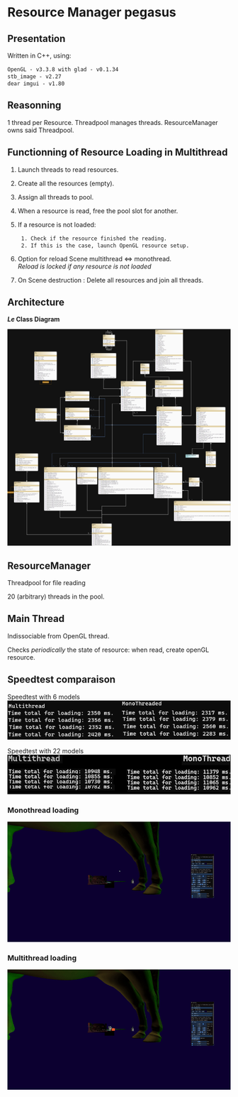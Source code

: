 Resource Manager pegasus
==========================

Presentation
------------
Written in C++, using:

	OpenGL - v3.3.8 with glad - v0.1.34
	stb_image - v2.27
	dear imgui - v1.80


Reasonning
----------

1 thread per Resource.
Threadpool manages threads.
ResourceManager owns said Threadpool.

Functionning of Resource Loading in Multithread
---------------------------------------------------

1) Launch threads to read resources.
2) Create all the resources (empty).
3) Assign all threads to pool.
4) When a resource is read, free the pool slot for another. 
5) If a resource is not loaded:

		1. Check if the resource finished the reading.
		2. If this is the case, launch OpenGL resource setup.
6) Option for reload Scene multithread <=> monothread.\
		 *Reload is locked if any resource is not loaded*
7) On Scene destruction : Delete all resources and join all threads.

Architecture
------------
***********Le* Class Diagram**********

![png](screens/classDiagram.drawio.png)

ResourceManager
---------------
Threadpool for file reading

20 (arbitrary) threads in the pool.


Main Thread
-----------
Indissociable from OpenGL thread.

Checks *periodically* the state of resource: when read, create openGL resource.


Speedtest comparaison
---------------------

Speedtest with 6 models\
![png](screens/multivsmono_fewmodels.png)


Speedtest with 22 models\
![png](screens/multivsmono_22models.png)

### Monothread loading
![gif](screens/mono.gif)
### Multithread loading
![gif](screens/multi.gif)
